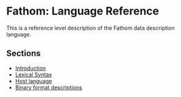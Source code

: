 # Fathom: Language Reference

This is a reference level description of the Fathom data description language.

## Sections

- [Introduction](./reference/introduction.md)
- [Lexical Syntax](./reference/lexical-syntax.md)
- [Host language](./reference/host-language.md)
- [Binary format descriptions](./reference/format-descriptions.md)
